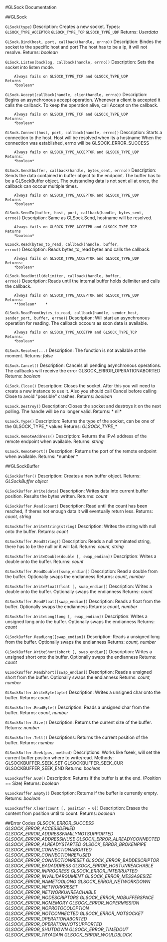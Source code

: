 #GLSock Documentation

##GLSock

<code>GLSock(type)</code>
    Description:
        Creates a new socket.
    Types:
        <code>GLSOCK_TYPE_ACCEPTOR</code>
        <code>GLSOCK_TYPE_TCP</code>
        <code>GLSOCK_TYPE_UDP</code>
    Returns:
        *Userdata*

<code>GLSock.Bind(host, port, callback(handle, errno))</code>
    Description:
        Bindes the socket to the specific host and port
        The host has to be a ip, it will not resolve.
    Returns:
        *boolean*

<code>GLSock.Listen(backlog, callback(handle, errno))</code>
    Description:
        Sets the socket into listen mode.
        
        Always fails on GLSOCK_TYPE_TCP and GLSOCK_TYPE_UDP
    Returns
        *boolean*

<code>GLSock.Accept(callback(handle, clienthandle, errno))</code>
    Description:
        Begins an asynchronous accept operation. Whenever a client is accepted
        it calls the callback. To keep the operation alive, call Accept    on the 
        callback.
        
        Always fails on GLSOCK_TYPE_TCP and GLSOCK_TYPE_UDP
    Returns:
        *boolean*
        
<code>GLSock.Connect(host, port, callback(handle, errno))</code>
    Description:
        Starts a connection to the host. Host will be resolved when its a hostname
        When the connection was established, errno will be GLSOCK_ERROR_SUCCESS
        
        Always fails on GLSOCK_TYPE_ACCEPTOR and GLSOCK_TYPE_UDP
    Returns:
        *boolean*
        
    
<code>GLSock.Send(buffer, callback(handle, bytes_sent, errno))</code>
    Description:
        Sends the data contained in buffer object to the endpoint. The buffer has to
        be a GLSockBuffer object.
        The outstanding data is not sent all at once, the callback can occour multiple
        times.
        
        Always fails on GLSOCK_TYPE_ACCEPTOR and GLSOCK_TYPE_UDP
    Returns
        *boolean*
        
<code>GLSock.SendTo(buffer, host, port, callback(handle, bytes_sent, errno))</code>
    Description:
        Same as GLSock.Send, hostname will be resolved.
        
        Always fails on GLSOCK_TYPE_ACCETPR and GLSOCK_TYPE_TCP
    Returns
        *boolean*
        
<code>GLSock.Read(bytes_to_read, callback(handle, buffer, errno))</code>
    Description:
        Reads bytes_to_read bytes and calls the callback.
        
        Always fails on GLSOCK_TYPE_ACCEPTOR and GLSOCK_TYPE_UDP
    Returns:
        *boolean*
        
<code>GLSock.ReadUntil(delimiter, callback(handle, buffer, errno))</code>
    Description:
        Reads until the internal buffer holds delimiter and calls the callback.
        
        Always fails on GLSOCK_TYPE_ACCEPTOR and GLSOCK_TYPE_UDP
    Returns:
        **boolean*    *
        
<code>GLSock.ReadFrom(bytes_to_read, callback(handle, sender_host, sender_port, buffer, errno))</code>
    Description:
        Will start an asynchronous operation for reading. The callback occours as soon data
        is available. 
        
        Always fails on GLSOCK_TYPE_ACCETPR and GLSOCK_TYPE_TCP
    Returns:
        *boolean*

<code>GLSock.Resolve(...)</code>
    Description:
        The function is not available at the moment.
    Returns:
        *false*
        
<code>GLSock.Cancel()</code>
    Description:
        Cancels all pending asynchronous operations. The callbacks will receive the error 
        GLSOCK_ERROR_OPERATIONABORTED
    Returns:
        *boolean*
        
<code>GLSock.Close()</code>
    Description:
        Closes the socket. After this you will need to create a new instance to use it.
        Also you should call Cancel before calling Close to avoid "possible" crashes.
    Returns:
        *boolean*
        
<code>GLSock.Destroy()</code>
    Description:
        Closes the socket and destroys it on the next polling. The handle will be no longer valid.
    Returns:
       * nil*
        
<code>GLSock.Type()</code>
    Description:
        Returns the type of the socket, can be one of the GLSOCK_TYPE_* values
    Returns:
        *GLSOCK_TYPE_**
        
<code>GLSock.RemoteAddress()</code>
    Description:
        Returns the IPv4 address of the remote endpoint when available.
    Returns:
        *string*
        
<code>GLSock.RemotePort()</code>
    Description:
        Returns the port of the remote endpoint when available.
    Returns:
        *number    *
        
##GLSockBuffer

<code>GLSockBuffer()</code>
    Description:
        Creates a new buffer object.
    Returns:
        *GLSockBuffer object*
        
<code>GLSockBuffer.Write(data)</code>
    Description:
        Writes data into current buffer position. Results the bytes written.
    Returns:
        *count*
        
<code>GLSockBuffer.Read(count)</code>
    Description:
        Read until the count has been reached, if theres not enough data
        it will eventually return less.
    Returns:
        *count, string*

<code>GLSockBuffer.WriteString(string)</code>
    Description:
        Writes the string with null onto the buffer.
    Returns:
        *count*
        
<code>GLSockBuffer.ReadString()</code>
    Description:
        Reads a null terminated string, there has to be the null or it will fail.
    Returns:
        *count, string*
        
<code>GLSockBuffer.WriteDouble(double [, swap_endian])</code>
    Description:
        Writes a double onto the buffer.
    Returns:
        *count*
        
<code>GLSockBuffer.ReadDouble([swap_endian])</code>
    Description:
        Read a double from the buffer. Optionally swaps the endianness
    Returns:
        *count, number*
        
<code>GLSockBuffer.WriteFloat(float [, swap_endian])</code>
    Description:
        Writes a double onto the buffer. Optionally swaps the endianness
    Returns:
        *count*
        
<code>GLSockBuffer.ReadFloat([swap_endian])</code>
    Description:
        Reads a float from the buffer. Optionally swaps the endianness
    Returns:
        *count, number*
        
<code>GLSockBuffer.WriteLong(long [, swap_endian])</code>
    Description:
        Writes a unsigned long onto the buffer. Optionally swaps the endianness
    Returns:
        *count*
        
<code>GLSockBuffer.ReadLong([swap_endian])</code>
    Description:
        Reads a unsigned long from the buffer. Optionally swaps the endianness
    Returns:
        *count, number*
        
<code>GLSockBuffer.WriteShort(short [, swap_endian])</code>
    Description:
        Writes a unsigned short onto the buffer. Optionally swaps the endianness
    Returns:
        *count*
        
<code>GLSockBuffer.ReadShort([swap_endian])</code>
    Description:
        Reads a unsigned short from the buffer. Optionally swaps the endianness
    Returns:
        *count, number*
        
<code>GLSockBuffer.WriteByte(byte)</code>
    Description:
        Writes a unsigned char onto the buffer.
    Returns:
        *count*
        
<code>GLSockBuffer.ReadByte()</code>
    Description:
        Reads a unsigned char from the buffer.
    Returns:
        *count, number*

<code>GLSockBuffer.Size()</code>
    Description:
        Returns the current size of the buffer.
    Returns:
        *number*
        
<code>GLSockBuffer.Tell()</code>
    Descriptions:
        Returns the current position of the buffer.
    Returns:
        *number*
        
<code>GLSockBuffer.Seek(pos, method)</code>
    Descriptions:
        Works like fseek, will set the current buffer positon where
        to write/read.
    Methods:
        GLSOCKBUFFER_SEEK_SET
        GLSOCKBUFFER_SEEK_CUR
        GLSOCKBUFFER_SEEK_END
    Returns:
        *boolean*
        
<code>GLSockBuffer.EOB()</code>
    Description:
        Returns if the buffer is at the end. (Position == Size)
    Returns:
        *boolean*
        
<code>GLSockBuffer.Empty()</code>
    Description:
        Returns if the buffer is currently empty.
    Returns:
        *boolean*
        
<code>GLSockBuffer.Clear(count [, position = 0])</code>
    Description:
        Erases the content from position until to count.
    Returns:
        *boolean*
        
##Error Codes
    *GLSOCK_ERROR_SUCCESS*
    *GLSOCK_ERROR_ACCESSDENIED*
    *GLSOCK_ERROR_ADDRESSFAMILYNOTSUPPORTED*
    *GLSOCK_ERROR_ADDRESSINUSE*
    *GLSOCK_ERROR_ALREADYCONNECTED*
    *GLSOCK_ERROR_ALREADYSTARTED*
    *GLSOCK_ERROR_BROKENPIPE*
    *GLSOCK_ERROR_CONNECTIONABORTED*
    *GLSOCK_ERROR_CONNECTIONREFUSED*
    *GLSOCK_ERROR_CONNECTIONRESET*
    *GLSOCK_ERROR_BADDESCRIPTOR*
    *GLSOCK_ERROR_BADADDRESS*
    *GLSOCK_ERROR_HOSTUNREACHABLE*
    *GLSOCK_ERROR_INPROGRESS*
    *GLSOCK_ERROR_INTERRUPTED*
    *GLSOCK_ERROR_INVALIDARGUMENT*
    *GLSOCK_ERROR_MESSAGESIZE*
    *GLSOCK_ERROR_NAMETOOLONG*
    *GLSOCK_ERROR_NETWORKDOWN*
    *GLSOCK_ERROR_NETWORKRESET*
    *GLSOCK_ERROR_NETWORKUNREACHABLE*
    *GLSOCK_ERROR_NODESCRIPTORS*
    *GLSOCK_ERROR_NOBUFFERSPACE*
    *GLSOCK_ERROR_NOMEMORY*
    *GLSOCK_ERROR_NOPERMISSION*
    *GLSOCK_ERROR_NOPROTOCOLOPTION*
    *GLSOCK_ERROR_NOTCONNECTED*
    *GLSOCK_ERROR_NOTSOCKET*
    *GLSOCK_ERROR_OPERATIONABORTED*
    *GLSOCK_ERROR_OPERATIONNOTSUPPORTED*
    *GLSOCK_ERROR_SHUTDOWN*
    *GLSOCK_ERROR_TIMEDOUT*
    *GLSOCK_ERROR_TRYAGAIN*
    *GLSOCK_ERROR_WOULDBLOCK*
